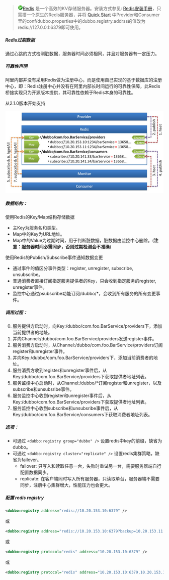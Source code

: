 > ![warning](../sources/images/check.gif)[Redis](http://redis.io) 是一个高效的KV存储服务器。安装方式参见: [Redis安装手册](admin-guide-install-manual#redis注册中心安装)，只需搭一个原生的Redis服务器，并将 [Quick Start](user-guide-quick-start#快速启动) 中Provider和Consumer里的conf/dubbo.properties中的dubbo.registry.addrss的值改为redis://127.0.0.1:6379即可使用。

##### Redis过期数据

通过心跳的方式检测脏数据，服务器时间必须相同，并且对服务器有一定压力。

##### 可靠性声明

阿里内部并没有采用Redis做为注册中心，而是使用自己实现的基于数据库的注册中心，即：Redis注册中心并没有在阿里内部长时间运行的可靠性保障，此Redis桥接实现只为开源版本提供，其可靠性依赖于Redis本身的可靠性。

从2.1.0版本开始支持

![/user-guide/images/dubbo-redis-registry.jpg](../sources/images/dubbo-redis-registry.jpg)

##### 数据结构：

使用Redis的Key/Map结构存储数据

* 主Key为服务名和类型。
* Map中的Key为URL地址。
* Map中的Value为过期时间，用于判断脏数据，脏数据由监控中心删除。(**注意：服务器时间必需同步，否则过期检测会不准确**)

使用Redis的Publish/Subscribe事件通知数据变更

* 通过事件的值区分事件类型：register, unregister, subscribe, unsubscribe。
* 普通消费者直接订阅指定服务提供者的Key，只会收到指定服务的register, unregister事件。
* 监控中心通过psubscribe功能订阅/dubbo/*，会收到所有服务的所有变更事件。

##### 调用过程：

0. 服务提供方启动时，向Key:/dubbo/com.foo.BarService/providers下，添加当前提供者的地址。
1. 并向Channel:/dubbo/com.foo.BarService/providers发送register事件。
2. 服务消费方启动时，从Channel:/dubbo/com.foo.BarService/providers订阅register和unregister事件。
3. 并向Key:/dubbo/com.foo.BarService/providers下，添加当前消费者的地址。
4. 服务消费方收到register和unregister事件后，从Key:/dubbo/com.foo.BarService/providers下获取提供者地址列表。
5. 服务监控中心启动时，从Channel:/dubbo/*订阅register和unregister，以及subscribe和unsubsribe事件。
6. 服务监控中心收到register和unregister事件后，从Key:/dubbo/com.foo.BarService/providers下获取提供者地址列表。
7. 服务监控中心收到subscribe和unsubsribe事件后，从Key:/dubbo/com.foo.BarService/consumers下获取消费者地址列表。

##### 选项：

* 可通过 `<dubbo:registry group="dubbo" />` 设置redis中key的前缀，缺省为dubbo。
* 可通过 `<dubbo:registry cluster="replicate" />` 设置redis集群策略，缺省为failover。
    * failover: 只写入和读取任意一台，失败时重试另一台，需要服务器端自行配置数据同步。
    * replicate: 在客户端同时写入所有服务器，只读取单台，服务器端不需要同步，注册中心集群增大，性能压力也会更大。

##### 配置 redis registry

```xml
<dubbo:registry address="redis://10.20.153.10:6379" />
```

或

```xml
<dubbo:registry address="redis://10.20.153.10:6379?backup=10.20.153.11:6379,10.20.153.12:6379" />
```

或

```xml
<dubbo:registry protocol="redis" address="10.20.153.10:6379" />
```

或

```xml
<dubbo:registry protocol="redis" address="10.20.153.10:6379,10.20.153.11:6379,10.20.153.12:6379" />
```